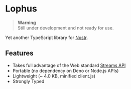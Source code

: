 # Lophus

> **Warning**\
> Still under development and not ready for use.

Yet another TypeScript library for [Nostr][nostr].

## Features

- Takes full advantage of the Web standard [Streams API][streams-api]
- Portable (no dependency on Deno or Node.js APIs)
- Lightweight (~ 4.0 KB, minified client.js)
- Strongly Typed

[nostr]: https://nostr.com
[streams-api]: https://developer.mozilla.org/en-US/docs/Web/API/Streams_API

